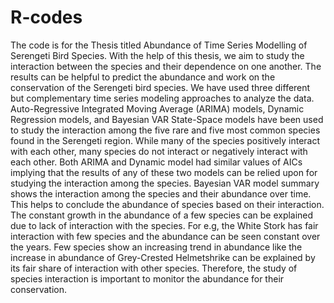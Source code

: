 # R-codes
The code is for the Thesis titled Abundance of Time Series Modelling of Serengeti Bird Species. 
With the help of this thesis, we aim to study
the interaction between the species and their dependence on one another.
The results can be helpful to predict the abundance and work
on the conservation of the Serengeti bird species. We have used three
different but complementary time series modeling approaches to analyze
the data. Auto-Regressive Integrated Moving Average (ARIMA)
models, Dynamic Regression models, and Bayesian VAR State-Space
models have been used to study the interaction among the five rare and
five most common species found in the Serengeti region. While many
of the species positively interact with each other, many species do not
interact or negatively interact with each other. Both ARIMA and Dynamic
model had similar values of AICs implying that the results of
any of these two models can be relied upon for studying the interaction
among the species. Bayesian VAR model summary shows the interaction
among the species and their abundance over time. This helps to
conclude the abundance of species based on their interaction.
The constant growth in the abundance of a few species can be explained
due to lack of interaction with the species. For e.g, the White Stork has
fair interaction with few species and the abundance can be seen constant
over the years. Few species show an increasing trend in abundance
like the increase in abundance of Grey-Crested Helmetshrike can be explained
by its fair share of interaction with other species. Therefore, the
study of species interaction is important to monitor the abundance for
their conservation.
